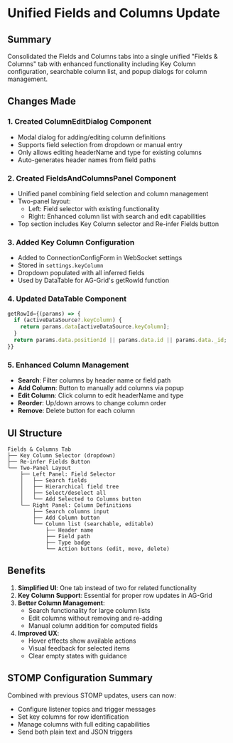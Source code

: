 # Unified Fields and Columns Update

## Summary
Consolidated the Fields and Columns tabs into a single unified "Fields & Columns" tab with enhanced functionality including Key Column configuration, searchable column list, and popup dialogs for column management.

## Changes Made

### 1. Created ColumnEditDialog Component
- Modal dialog for adding/editing column definitions
- Supports field selection from dropdown or manual entry
- Only allows editing headerName and type for existing columns
- Auto-generates header names from field paths

### 2. Created FieldsAndColumnsPanel Component
- Unified panel combining field selection and column management
- Two-panel layout:
  - Left: Field selector with existing functionality
  - Right: Enhanced column list with search and edit capabilities
- Top section includes Key Column selector and Re-infer Fields button

### 3. Added Key Column Configuration
- Added to ConnectionConfigForm in WebSocket settings
- Stored in `settings.keyColumn`
- Dropdown populated with all inferred fields
- Used by DataTable for AG-Grid's getRowId function

### 4. Updated DataTable Component
```typescript
getRowId={(params) => {
  if (activeDataSource?.keyColumn) {
    return params.data[activeDataSource.keyColumn];
  }
  return params.data.positionId || params.data.id || params.data._id;
}}
```

### 5. Enhanced Column Management
- **Search**: Filter columns by header name or field path
- **Add Column**: Button to manually add columns via popup
- **Edit Column**: Click column to edit headerName and type
- **Reorder**: Up/down arrows to change column order
- **Remove**: Delete button for each column

## UI Structure
```
Fields & Columns Tab
├── Key Column Selector (dropdown)
├── Re-infer Fields Button
└── Two-Panel Layout
    ├── Left Panel: Field Selector
    │   ├── Search fields
    │   ├── Hierarchical field tree
    │   ├── Select/deselect all
    │   └── Add Selected to Columns button
    └── Right Panel: Column Definitions
        ├── Search columns input
        ├── Add Column button
        └── Column list (searchable, editable)
            ├── Header name
            ├── Field path
            ├── Type badge
            └── Action buttons (edit, move, delete)
```

## Benefits

1. **Simplified UI**: One tab instead of two for related functionality
2. **Key Column Support**: Essential for proper row updates in AG-Grid
3. **Better Column Management**: 
   - Search functionality for large column lists
   - Edit columns without removing and re-adding
   - Manual column addition for computed fields
4. **Improved UX**: 
   - Hover effects show available actions
   - Visual feedback for selected items
   - Clear empty states with guidance

## STOMP Configuration Summary
Combined with previous STOMP updates, users can now:
- Configure listener topics and trigger messages
- Set key columns for row identification
- Manage columns with full editing capabilities
- Send both plain text and JSON triggers